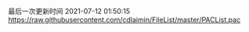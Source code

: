 最后一次更新时间 2021-07-12 01:50:15
https://raw.githubusercontent.com/cdlaimin/FileList/master/PACList.pac

